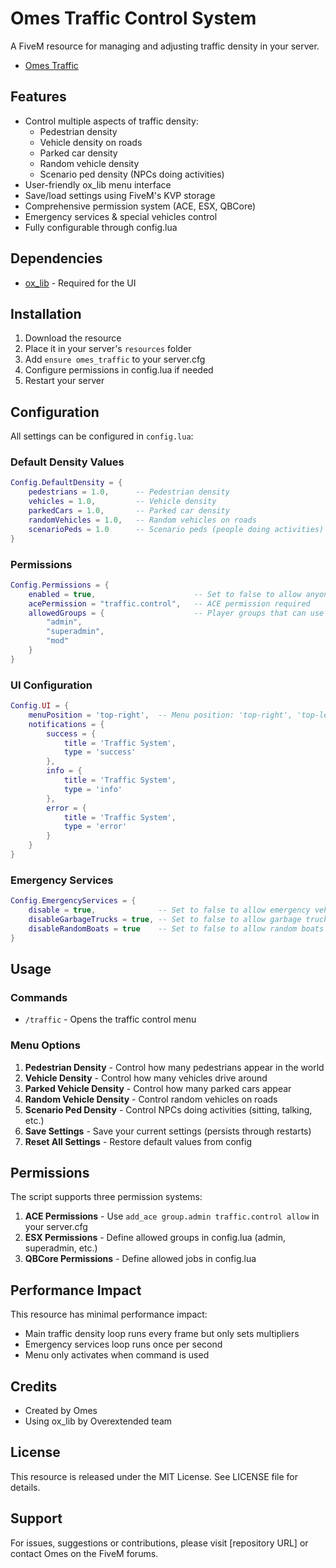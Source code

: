 # Omes Traffic Control System

A FiveM resource for managing and adjusting traffic density in your server.

- [Omes Traffic](https://imgur.com/XPkhb2G)

## Features

- Control multiple aspects of traffic density:
  - Pedestrian density
  - Vehicle density on roads
  - Parked car density
  - Random vehicle density
  - Scenario ped density (NPCs doing activities)
- User-friendly ox_lib menu interface
- Save/load settings using FiveM's KVP storage
- Comprehensive permission system (ACE, ESX, QBCore)
- Emergency services & special vehicles control
- Fully configurable through config.lua

## Dependencies

- [ox_lib](https://github.com/overextended/ox_lib) - Required for the UI

## Installation

1. Download the resource
2. Place it in your server's `resources` folder
3. Add `ensure omes_traffic` to your server.cfg
4. Configure permissions in config.lua if needed
5. Restart your server

## Configuration

All settings can be configured in `config.lua`:

### Default Density Values

```lua
Config.DefaultDensity = {
    pedestrians = 1.0,      -- Pedestrian density
    vehicles = 1.0,         -- Vehicle density
    parkedCars = 1.0,       -- Parked car density
    randomVehicles = 1.0,   -- Random vehicles on roads
    scenarioPeds = 1.0      -- Scenario peds (people doing activities)
}
```

### Permissions

```lua
Config.Permissions = {
    enabled = true,                      -- Set to false to allow anyone to use the command
    acePermission = "traffic.control",   -- ACE permission required
    allowedGroups = {                    -- Player groups that can use the command
        "admin",
        "superadmin",
        "mod"
    }
}
```

### UI Configuration

```lua
Config.UI = {
    menuPosition = 'top-right',  -- Menu position: 'top-right', 'top-left', 'bottom-right', 'bottom-left'
    notifications = {
        success = {
            title = 'Traffic System',
            type = 'success'
        },
        info = {
            title = 'Traffic System',
            type = 'info'
        },
        error = {
            title = 'Traffic System',
            type = 'error'
        }
    }
}
```

### Emergency Services

```lua
Config.EmergencyServices = {
    disable = true,              -- Set to false to allow emergency vehicles
    disableGarbageTrucks = true, -- Set to false to allow garbage trucks
    disableRandomBoats = true    -- Set to false to allow random boats
}
```

## Usage

### Commands

- `/traffic` - Opens the traffic control menu

### Menu Options

1. **Pedestrian Density** - Control how many pedestrians appear in the world
2. **Vehicle Density** - Control how many vehicles drive around
3. **Parked Vehicle Density** - Control how many parked cars appear
4. **Random Vehicle Density** - Control random vehicles on roads
5. **Scenario Ped Density** - Control NPCs doing activities (sitting, talking, etc.)
6. **Save Settings** - Save your current settings (persists through restarts)
7. **Reset All Settings** - Restore default values from config

## Permissions

The script supports three permission systems:

1. **ACE Permissions** - Use `add_ace group.admin traffic.control allow` in your server.cfg
2. **ESX Permissions** - Define allowed groups in config.lua (admin, superadmin, etc.)
3. **QBCore Permissions** - Define allowed jobs in config.lua

## Performance Impact

This resource has minimal performance impact:
- Main traffic density loop runs every frame but only sets multipliers
- Emergency services loop runs once per second
- Menu only activates when command is used

## Credits

- Created by Omes
- Using ox_lib by Overextended team

## License

This resource is released under the MIT License. See LICENSE file for details.

## Support

For issues, suggestions or contributions, please visit [repository URL] or contact Omes on the FiveM forums. 
